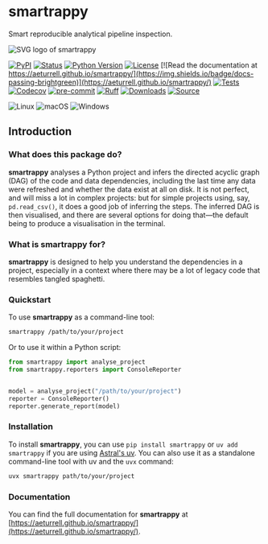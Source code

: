 # smartrappy

Smart reproducible analytical pipeline inspection.

![SVG logo of smartrappy](docs/logo.svg)

[![PyPI](https://img.shields.io/pypi/v/smartrappy.svg)](https://pypi.org/project/smartrappy/)
[![Status](https://img.shields.io/pypi/status/smartrappy.svg)](https://pypi.org/project/smartrappy/)
[![Python Version](https://img.shields.io/pypi/pyversions/smartrappy)](https://pypi.org/project/smartrappy)
[![License](https://img.shields.io/pypi/l/smartrappy)](https://opensource.org/licenses/MIT)
[![Read the documentation at https://aeturrell.github.io/smartrappy/](https://img.shields.io/badge/docs-passing-brightgreen)](https://aeturrell.github.io/smartrappy/)
[![Tests](https://github.com/aeturrell/smartrappy/workflows/Tests/badge.svg)](https://github.com/aeturrell/smartrappy/actions?workflow=Tests)
[![Codecov](https://codecov.io/gh/aeturrell/smartrappy/branch/main/graph/badge.svg)](https://codecov.io/gh/aeturrell/smartrappy)
[![pre-commit](https://img.shields.io/badge/pre--commit-enabled-brightgreen?logo=pre-commit&logoColor=white)](https://github.com/pre-commit/pre-commit)
[![Ruff](https://img.shields.io/endpoint?url=https://raw.githubusercontent.com/astral-sh/ruff/main/assets/badge/v2.json)](https://github.com/astral-sh/ruff)
[![Downloads](https://static.pepy.tech/badge/smartrappy)](https://pepy.tech/project/smartrappy)
[![Source](https://img.shields.io/badge/source%20code-github-lightgrey?style=for-the-badge)](https://github.com/aeturrell/smartrappy)

![Linux](https://img.shields.io/badge/Linux-FCC624?style=for-the-badge&logo=linux&logoColor=black)
![macOS](https://img.shields.io/badge/mac%20os-000000?style=for-the-badge&logo=macos&logoColor=F0F0F0)
![Windows](https://img.shields.io/badge/Windows-0078D6?style=for-the-badge&logo=windows&logoColor=white)



## Introduction

### What does this package do?

**smartrappy** analyses a Python project and infers the directed acyclic graph (DAG) of the code and data dependencies, including the last time any data were refreshed and whether the data exist at all on disk. It is not perfect, and will miss a lot in complex projects: but for simple projects using, say, `pd.read_csv()`, it does a good job of inferring the steps. The inferred DAG is then visualised, and there are several options for doing that—the default being to produce a visualisation in the terminal.

### What is **smartrappy** for?

**smartrappy** is designed to help you understand the dependencies in a project, especially in a context where there may be a lot of legacy code that resembles tangled spaghetti.

### Quickstart

To use **smartrappy** as a command-line tool:

```bash
smartrappy /path/to/your/project
```

Or to use it within a Python script:

```python
from smartrappy import analyse_project
from smartrappy.reporters import ConsoleReporter


model = analyse_project("/path/to/your/project")
reporter = ConsoleReporter()
reporter.generate_report(model)
```

### Installation

To install **smartrappy**, you can use `pip install smartrappy` or `uv add smartrappy` if you are using [Astral's uv](https://docs.astral.sh/uv/). You can also use it as a standalone command-line tool with uv and the `uvx` command:

```bash
uvx smartrappy path/to/your/project
```

### Documentation

You can find the full documentation for **smartrappy** at [https://aeturrell.github.io/smartrappy/](https://aeturrell.github.io/smartrappy/).
